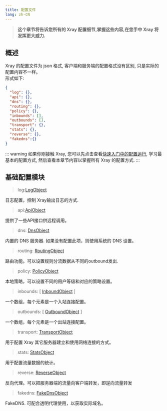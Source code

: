 ```yaml
---
title: 配置文件
lang: zh-CN
---
```


> **这个章节将告诉您所有的 Xray 配置细节,掌握这些内容,在您手中 Xray 将发挥更大威力.**

## 概述

Xray 的配置文件为 json 格式, 客户端和服务端的配置格式没有区别, 只是实际的配置内容不一样。  
形式如下:

```json
{
  "log": {},
  "api": {},
  "dns": {},
  "routing": {},
  "policy": {},
  "inbounds": [],
  "outbounds": [],
  "transport": {},
  "stats": {},
  "reverse": {},
  "fakedns":{}
}
```

::: warning
如果你刚接触 Xray, 您可以先点击查看[快速入门中的配置运行](../guide/install.md), 学习最基本的配置方式, 然后查看本章节内容以掌握所有 Xray 的配置方式.
:::

## 基础配置模块

> log:[LogObject](./basis/log.md)

日志配置，控制 Xray输出日志的方式. 

> api:[ApiObject](./basis/api.md) 

提供了一些API接口供远程调用。

> dns: [DnsObject](./basis/dns.md)

内置的 DNS 服务器. 如果没有配置此项，则使用系统的 DNS 设置。

> routing: [RoutingObject](./basis/routing.md)

路由功能。可以设置规则分流数据从不同的outbound发出.

> policy: [PolicyObject](./basis/policy.md)

本地策略，可以设置不同的用户等级和对应的策略设置。

> inbounds: \[ [InboundObject](./basis/inbound.md) \]

一个数组，每个元素是一个入站连接配置。

> outbounds: \[ [OutboundObject](./basis/outbound.md) \]

一个数组，每个元素是一个出站连接配置。

> transport: [TransportObject](./basis/transport.md)

用于配置 Xray 其它服务器建立和使用网络连接的方式。

> stats: [StatsObject](./basis/stats.md)

用于配置流量数据的统计。

> reverse: [ReverseObject](./basis/reverse.md)

反向代理。可以把服务器端的流量向客户端转发，即逆向流量转发

> fakedns: [FakeDnsObject](./basis/fakedns.md)

FakeDNS. 可配合透明代理使用，以获取实际域名。

